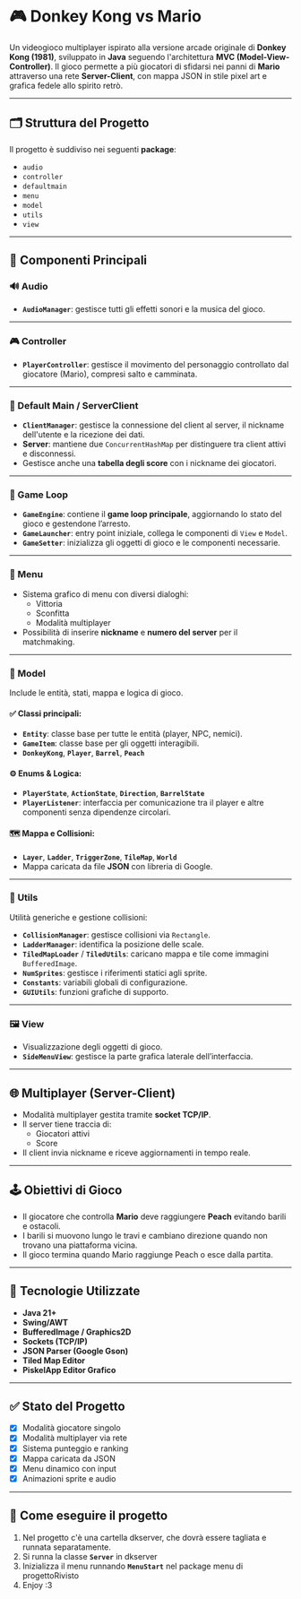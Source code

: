 # 🎮 Donkey Kong vs Mario

Un videogioco multiplayer ispirato alla versione arcade originale di **Donkey Kong (1981)**, sviluppato in **Java** seguendo l'architettura **MVC (Model-View-Controller)**. Il gioco permette a più giocatori di sfidarsi nei panni di **Mario** attraverso una rete **Server-Client**, con mappa JSON in stile pixel art e grafica fedele allo spirito retrò.

---

## 🗂️ Struttura del Progetto

Il progetto è suddiviso nei seguenti **package**:

- `audio`  
- `controller`  
- `defaultmain`  
- `menu`  
- `model`  
- `utils`  
- `view`

---

## 🔧 Componenti Principali

### 🔊 Audio
- **`AudioManager`**: gestisce tutti gli effetti sonori e la musica del gioco.

---

### 🎮 Controller
- **`PlayerController`**: gestisce il movimento del personaggio controllato dal giocatore (Mario), compresi salto e camminata.

---

### 🧩 Default Main / ServerClient
- **`ClientManager`**: gestisce la connessione del client al server, il nickname dell'utente e la ricezione dei dati.
- **Server**: mantiene due `ConcurrentHashMap` per distinguere tra client attivi e disconnessi.
- Gestisce anche una **tabella degli score** con i nickname dei giocatori.

---

### 🔁 Game Loop
- **`GameEngine`**: contiene il **game loop principale**, aggiornando lo stato del gioco e gestendone l’arresto.
- **`GameLauncher`**: entry point iniziale, collega le componenti di `View` e `Model`.
- **`GameSetter`**: inizializza gli oggetti di gioco e le componenti necessarie.

---

### 🧭 Menu
- Sistema grafico di menu con diversi dialoghi:
  - Vittoria
  - Sconfitta
  - Modalità multiplayer
- Possibilità di inserire **nickname** e **numero del server** per il matchmaking.

---

### 🧱 Model

Include le entità, stati, mappa e logica di gioco.

#### ✅ Classi principali:
- **`Entity`**: classe base per tutte le entità (player, NPC, nemici).
- **`GameItem`**: classe base per gli oggetti interagibili.
- **`DonkeyKong`**, **`Player`**, **`Barrel`**, **`Peach`**

#### ⚙️ Enums & Logica:
- **`PlayerState`**, **`ActionState`**, **`Direction`**, **`BarrelState`**
- **`PlayerListener`**: interfaccia per comunicazione tra il player e altre componenti senza dipendenze circolari.

#### 🗺️ Mappa e Collisioni:
- **`Layer`**, **`Ladder`**, **`TriggerZone`**, **`TileMap`**, **`World`**
- Mappa caricata da file **JSON** con libreria di Google.

---

### 🔌 Utils

Utilità generiche e gestione collisioni:

- **`CollisionManager`**: gestisce collisioni via `Rectangle`.
- **`LadderManager`**: identifica la posizione delle scale.
- **`TiledMapLoader`** / **`TiledUtils`**: caricano mappa e tile come immagini `BufferedImage`.
- **`NumSprites`**: gestisce i riferimenti statici agli sprite.
- **`Constants`**: variabili globali di configurazione.
- **`GUIUtils`**: funzioni grafiche di supporto.

---

### 🖼️ View

- Visualizzazione degli oggetti di gioco.
- **`SideMenuView`**: gestisce la parte grafica laterale dell’interfaccia.

---

## 🌐 Multiplayer (Server-Client)

- Modalità multiplayer gestita tramite **socket TCP/IP**.
- Il server tiene traccia di:
  - Giocatori attivi
  - Score
- Il client invia nickname e riceve aggiornamenti in tempo reale.

---

## 🕹️ Obiettivi di Gioco

- Il giocatore che controlla **Mario** deve raggiungere **Peach** evitando barili e ostacoli.
- I barili si muovono lungo le travi e cambiano direzione quando non trovano una piattaforma vicina.
- Il gioco termina quando Mario raggiunge Peach o esce dalla partita.

---

## 🧱 Tecnologie Utilizzate

- **Java 21+**
- **Swing/AWT**
- **BufferedImage / Graphics2D**
- **Sockets (TCP/IP)**
- **JSON Parser (Google Gson)**
- **Tiled Map Editor**
- **PiskelApp Editor Grafico**

---

## ✅ Stato del Progetto

- [x] Modalità giocatore singolo
- [x] Modalità multiplayer via rete
- [x] Sistema punteggio e ranking
- [x] Mappa caricata da JSON
- [x] Menu dinamico con input
- [x] Animazioni sprite e audio

---

## 📂 Come eseguire il progetto

1. Nel progetto c'è una cartella dkserver, che dovrà essere tagliata e runnata separatamente.
2. Si runna la classe **`Server`** in dkserver
3. Inizializza il menu runnando **`MenuStart`** nel package menu di progettoRivisto
4. Enjoy :3
